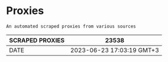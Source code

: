 # Proxies
    An automated scraped proxies from various sources

| SCRAPED PROXIES | 23538            |
|-----------------|---------------------------|
| DATE            | 2023-06-23 17:03:19 GMT+3          |
